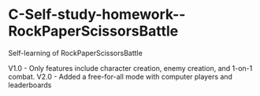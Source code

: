 # C-Self-study-homework--RockPaperScissorsBattle
Self-learning of RockPaperScissorsBattle

V1.0 - Only features include character creation, enemy creation, and 1-on-1 combat.
V2.0 - Added a free-for-all mode with computer players and leaderboards
